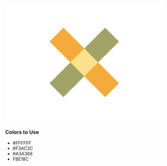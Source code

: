 <div style="text-align:center">
    <img src="../images/32.png" />
</div>

### Colors to Use
- #FFFFFF
- #F3AC3C
- #A3A368
- FBE18C